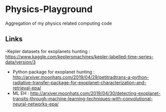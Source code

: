 # Physics-Playground
Aggregation of my physics related computing code

## Links
-Kepler datasets for exoplanets hunting : https://www.kaggle.com/keplersmachines/kepler-labelled-time-series-data/version/3
- Python package for exoplanet hunting : http://arxiver.moonhats.com/2019/04/29/petitradtrans-a-python-radiative-transfer-package-for-exoplanet-characterization-and-retrieval-epa/
- ML EH : http://arxiver.moonhats.com/2019/04/30/detecting-exoplanet-transits-through-machine-learning-techniques-with-convolutional-neural-networks-epa/
